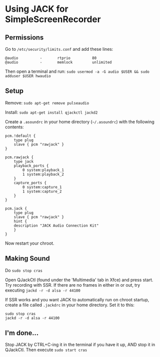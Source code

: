 # Using JACK for SimpleScreenRecorder
## Permissions
Go to `/etc/security/limits.conf` and add these lines:
```
@audio          -       rtprio          80
@audio          -       memlock         unlimited
```
Then open a terminal and run:
`sudo usermod -a -G audio $USER && sudo adduser $USER hwaudio`
## Setup
Remove: `sudo apt-get remove pulseaudio`

Install: `sudo apt-get install qjackctl jackd2`

Create a `.asoundrc` in your home directory (`~/.asoundrc`) with the following contents:
```
pcm.!default {
    type plug
    slave { pcm "rawjack" }
}

pcm.rawjack {
    type jack
    playback_ports {
        0 system:playback_1
        1 system:playback_2
    }
    capture_ports {
        0 system:capture_1
        1 system:capture_2
    }
}

pcm.jack {
    type plug
    slave { pcm "rawjack" }
    hint {
    description "JACK Audio Connection Kit"
    }
}
```
Now restart your chroot.
## Making Sound
Do `sudo stop cras`

Open QJackCtl (found under the 'Multimedia' tab in Xfce) and press start. Try recording with SSR. If there are no frames in either in or out, try executing `jackd -r -d alsa -r 44100`

If SSR works and you want JACK to automatically run on chroot startup, create a file called `.jackdrc` in your home directory. Set it to this:
```
sudo stop cras
jackd -r -d alsa -r 44100
```
## I'm done...
Stop JACK by CTRL+C-ing it in the terminal if you have it up, AND stop it in QJackCtl. Then execute `sudo start cras`